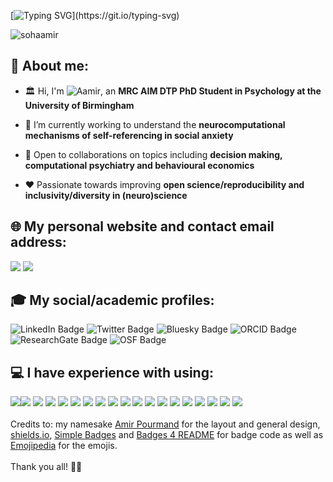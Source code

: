 [![Typing SVG](https://readme-typing-svg.herokuapp.com?color=%2336BCF7&lines=Welcome+to+my+GitHub+Profile!)](https://git.io/typing-svg)
<!-- https://readme-typing-svg.herokuapp.com/demo/ -->

<p align="left"> <img src="https://komarev.com/ghpvc/?username=sohaamir&label=Profile%20views&color=0e75b6&style=flat" alt="sohaamir" /> </p>

## 📖 About me:

- 🏛️ Hi, I'm <img src ="https://img.shields.io/badge/Aamir-Sohail-green?labelColor=white&color=green" alt = "Aamir" />, an **MRC AIM DTP PhD Student in Psychology at the University of Birmingham**
  
- 🧠 I’m currently working to understand the **neurocomputational mechanisms of self-referencing in social anxiety**

- 👯 Open to collaborations on topics including **decision making, computational psychiatry and behavioural economics**
  
- ❤️ Passionate towards improving **open science/reproducibility and inclusivity/diversity in (neuro)science**

## 🌐 My personal website and contact email address: 

<a href="https://sohaamir.github.io" target="blank"><img src="https://img.shields.io/badge/website-000000?style=for-the-badge&logo=About.me&logoColor=white"></a>
<a href="mailto:axs2210@student.bham.ac.uk" target="blank"><img src="https://img.shields.io/badge/Microsoft_Outlook-0078D4?style=for-the-badge&logo=microsoft-outlook&logoColor=white"></a>

## 🎓 My social/academic profiles:

<a href="https://www.linkedin.com/in/aamir-sohail-3a42b9293/" target="_blank" style="text-decoration: none;"><img src="https://img.shields.io/badge/LinkedIn-0077B5?style=for-the-badge&logo=linkedin&logoColor=white" alt="LinkedIn Badge"></a>
<a href="https://twitter.com/anothersohail" target="_blank" style="text-decoration: none;"><img src="https://img.shields.io/badge/Twitter-1DA1F2?style=for-the-badge&logo=twitter&logoColor=white" alt="Twitter Badge"></a>
<a href="https://bsky.app/profile/aamirsohail.bsky.social" target="_blank" style="text-decoration: none;"><img src="https://img.shields.io/badge/Bluesky-0285FF?logo=bluesky&logoColor=fff&style=for-the-badge" alt="Bluesky Badge"></a>
<a href="https://orcid.org/0009-0000-6584-4579" target="_blank" style="text-decoration: none;"><img src="https://img.shields.io/badge/orcid-A6CE39?style=for-the-badge&logo=orcid&logoColor=white" alt="ORCID Badge"></a>
<a href="https://www.researchgate.net/profile/Aamir-Sohail-30" target="_blank" style="text-decoration: none;"><img src="https://img.shields.io/badge/Research_Gate-00CCBB?style=for-the-badge&logo=ResearchGate&logoColor=white" alt="ResearchGate Badge"></a>
<a href="https://osf.io/ya4td/" target="_blank" style="text-decoration: none;"><img src="https://img.shields.io/badge/OSF-2CB9F1?logo=osf&logoColor=fff&style=for-the-badge" alt="OSF Badge"></a>

## 💻 I have experience with using:

<img src="https://img.shields.io/badge/Docker-2CA5E0?style=for-the-badge&logo=docker&logoColor=white"><img src="https://img.shields.io/badge/GitHub%20Pages-222222?style=for-the-badge&logo=GitHub%20Pages&logoColor=white">
<img src="https://img.shields.io/badge/Jupyter-F37626.svg?&style=for-the-badge&logo=Jupyter&logoColor=white">
<img src="https://img.shields.io/badge/Microsoft-666666?style=for-the-badge&logo=microsoft&logoColor=white">
<img src="https://img.shields.io/badge/R-276DC3?style=for-the-badge&logo=r&logoColor=white">
<img src="https://img.shields.io/badge/Colab-F9AB00?style=for-the-badge&logo=googlecolab&color=525252">
<img src="https://img.shields.io/badge/RStudio-75AADB?style=for-the-badge&logo=RStudio&logoColor=white">
<img src="https://img.shields.io/badge/VSCode-0078D4?style=for-the-badge&logo=visual%20studio%20code&logoColor=white">
<img src="https://img.shields.io/badge/JavaScript-323330?style=for-the-badge&logo=javascript&logoColor=F7DF1E">
<img src="https://img.shields.io/badge/LaTeX-47A141?style=for-the-badge&logo=LaTeX&logoColor=white">
<img src="https://img.shields.io/badge/Python-FFD43B?style=for-the-badge&logo=python&logoColor=blue">
<img src="https://img.shields.io/badge/R-276DC3?style=for-the-badge&logo=r&logoColor=white">
<img src="https://img.shields.io/badge/Linux-FCC624?style=for-the-badge&logo=linux&logoColor=black">
<img src="https://img.shields.io/badge/mac%20os-000000?style=for-the-badge&logo=apple&logoColor=white">
<img src="https://img.shields.io/badge/Ubuntu-E95420?style=for-the-badge&logo=ubuntu&logoColor=white">
<img src="https://img.shields.io/badge/Windows-0078D6?style=for-the-badge&logo=windows&logoColor=white">
<img src="https://img.shields.io/badge/GIT-E44C30?style=for-the-badge&logo=git&logoColor=white">
<img src="https://img.shields.io/badge/GNU%20Bash-4EAA25?style=for-the-badge&logo=GNU%20Bash&logoColor=white">
<img src="https://img.shields.io/badge/iTerm2-000000?style=for-the-badge&logo=iterm2&logoColor=white">
<br>
<br>
Credits to: my namesake <a href="https://github.com/pourmand1376">Amir Pourmand</a> for the layout and general design, <a href="https://shields.io/">shields.io</a>, <a href="https://badges.pages.dev/">Simple Badges</a> and [Badges 4 README](https://github.com/alexandresanlim/Badges4-README.md-Profile) for badge code as well as <a href="https://emojipedia.org/">Emojipedia</a> for the emojis.<br>
<br>
Thank you all! 🙌🏽
